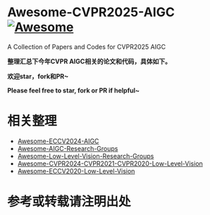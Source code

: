# Awesome-CVPR2025-AIGC[![Awesome](https://cdn.rawgit.com/sindresorhus/awesome/d7305f38d29fed78fa85652e3a63e154dd8e8829/media/badge.svg)](https://github.com/sindresorhus/awesome)

A Collection of Papers and Codes for CVPR2025 AIGC

**整理汇总下今年CVPR AIGC相关的论文和代码，具体如下。**

**欢迎star，fork和PR~**

**Please feel free to star, fork or PR if helpful~**

# 相关整理

- [Awesome-ECCV2024-AIGC](https://github.com/Kobaayyy/Awesome-CVPR2024-ECCV2024-AIGC/blob/main/ECCV2024.md)
- [Awesome-AIGC-Research-Groups](https://github.com/Kobaayyy/Awesome-AIGC-Research-Groups)
- [Awesome-Low-Level-Vision-Research-Groups](https://github.com/Kobaayyy/Awesome-Low-Level-Vision-Research-Groups)
- [Awesome-CVPR2024-CVPR2021-CVPR2020-Low-Level-Vision](https://github.com/Kobaayyy/Awesome-CVPR2024-CVPR2021-CVPR2020-Low-Level-Vision)
- [Awesome-ECCV2020-Low-Level-Vision](https://github.com/Kobaayyy/Awesome-ECCV2020-Low-Level-Vision)
  
# **参考或转载请注明出处**
